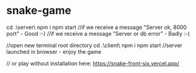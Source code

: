 # snake-game
cd .\server\ 
npm i
npm start
//if we receive a message "Server ok, 8000 port" - Good :-)
//if we receive a message "Server or db error" - Badly :-(

//open new terminal root directory
cd .\client\ 
npm i
npm start
//server launched in browser - enjoy the game

// or play without installation here: https://snake-front-six.vercel.app/
